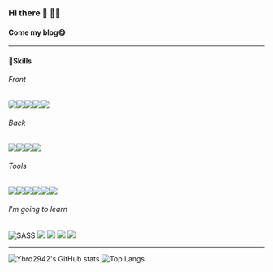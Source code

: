 ### Hi there 🐼 👋🏿



#### Come my blog😋


<hr>

<h4>🚀Skills</h4>

<h6>Front</h6>
<div style="display:flex">
    <img src="https://img.shields.io/badge/html5-E34F26?style=for-the-badge&logo=html5&logoColor=white" style="border-radius:3px;"> 
    <img src="https://img.shields.io/badge/css-1572B6?style=for-the-badge&logo=css3&logoColor=white"> 
    <img src="https://img.shields.io/badge/javascript-F7DF1E?style=for-the-badge&logo=javascript&logoColor=black"> 
    <img src="https://img.shields.io/badge/nunjucks-green?style=for-the-badge&logo=nunjucks&logoColor=black">
    <img src="https://img.shields.io/badge/react-61DAFB?style=for-the-badge&logo=react&logoColor=black"> 
</div>    


<h6>Back</h6>
<div style="display:flex">
    <img src="https://img.shields.io/badge/node.js-339933?style=for-the-badge&logo=Node.js&logoColor=white">
    <img src="https://img.shields.io/badge/express-000000?style=for-the-badge&logo=express&logoColor=white">
    <img src="https://img.shields.io/badge/mysql-4479A1?style=for-the-badge&logo=mysql&logoColor=white"> 
    <img src="https://img.shields.io/badge/mongoDB-47A248?style=for-the-badge&logo=MongoDB&logoColor=white">

</div>


<h6>Tools</h6>
<div style="display:flex">
    <img src="https://img.shields.io/badge/Figma-red?style=for-the-badge&logo=Figma&logoColor=white">
    <img src="https://img.shields.io/badge/Notion-white?style=for-the-badge&logo=Notion&logoColor=black">
    <img src="https://img.shields.io/badge/github-181717?style=for-the-badge&logo=github&logoColor=white">
    <img src="https://img.shields.io/badge/git-F05032?style=for-the-badge&logo=git&logoColor=white">
    <img src="https://img.shields.io/badge/fontawesome-339AF0?style=for-the-badge&logo=fontawesome&logoColor=white">
    <img src="https://img.shields.io/badge/Visual Studio Code-007ACC?style=for-the-badge&logo=Visual Studio Code&logoColor=white"/>
</div>

<h6>I'm going to learn</h6>
<div style="algin:center">
    <img alt="SASS" src ="https://img.shields.io/badge/SASS-cc6699.svg?&style=for-the-badge&logo=Sass&logoColor=white"/>
    <img src="https://img.shields.io/badge/Typescript-3178C6?style=for-the-badge&logo=Typescript&logoColor=white"/>
    <img src="https://img.shields.io/badge/React Native-61DAFB?style=for-the-badge&logo=React&logoColor=black"/>
    <img src="https://img.shields.io/badge/Next.js-000000?style=for-the-badge&logo=Next.js&logoColor=white"/>
    <img src="https://img.shields.io/badge/firebase-479CFF?style=for-the-badge&logo=firebase&logoColor=white"/>
</div>

<hr>

![Ybro2942's GitHub stats](https://github-readme-stats.vercel.app/api?username=Ybro2942&show_icons=true&theme=transparent)
![Top Langs](https://github-readme-stats.vercel.app/api/top-langs/?username=Ybro2942&layout=compact&theme=transparent)


<!--

Here are some ideas to get you started:

- 🔭 I’m currently working on ...
- 🌱 I’m currently learning ...
- 👯 I’m looking to collaborate on …
- 🤔 I’m looking for help with …
- 💬 Ask me about …
- 📫 How to reach me: …
- 😄 Pronouns: …
- ⚡ Fun fact: …
—>
